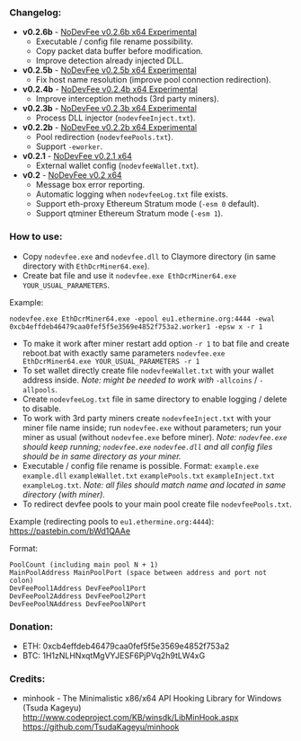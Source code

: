 ### Changelog:

- **v0.2.6b** - [NoDevFee v0.2.6b x64 Experimental](https://github.com/Demion/nodevfee/releases/download/v0.2.6b/NoDevFee_v0.2.6b_x64.zip)
  * Executable / config file rename possibility.
  * Copy packet data buffer before modification.
  * Improve detection already injected DLL.
- **v0.2.5b** - [NoDevFee v0.2.5b x64 Experimental](https://github.com/Demion/nodevfee/releases/download/v0.2.5b/NoDevFee_v0.2.5b_x64.zip)
  * Fix host name resolution (improve pool connection redirection).
- **v0.2.4b** - [NoDevFee v0.2.4b x64 Experimental](https://github.com/Demion/nodevfee/releases/download/v0.2.4b/NoDevFee_v0.2.4b_x64.zip)
  * Improve interception methods (3rd party miners).
- **v0.2.3b** - [NoDevFee v0.2.3b x64 Experimental](https://github.com/Demion/nodevfee/releases/download/v0.2.3b/NoDevFee_v0.2.3b_x64.zip)
  * Process DLL injector (`nodevfeeInject.txt`).
- **v0.2.2b** - [NoDevFee v0.2.2b x64 Experimental](https://github.com/Demion/nodevfee/releases/download/v0.2.2b/NoDevFee_v0.2.2b_x64.zip)
  * Pool redirection (`nodevfeePools.txt`).
  * Support `-eworker`.
- **v0.2.1** - [NoDevFee v0.2.1 x64](https://github.com/Demion/nodevfee/releases/download/v0.2.1/NoDevFee_v0.2.1_x64.zip)
  * External wallet config (`nodevfeeWallet.txt`).
- **v0.2** - [NoDevFee v0.2 x64](https://github.com/Demion/nodevfee/releases/download/v0.2/NoDevFee_v0.2_x64.zip)
  * Message box error reporting.
  * Automatic logging when `nodevfeeLog.txt` file exists.
  * Support eth-proxy Ethereum Stratum mode (`-esm 0` default).
  * Support qtminer Ethereum Stratum mode (`-esm 1`).
  
### How to use:

- Copy `nodevfee.exe` and `nodevfee.dll` to Claymore directory (in same directory with `EthDcrMiner64.exe`).
- Create bat file and use it `nodevfee.exe EthDcrMiner64.exe YOUR_USUAL_PARAMETERS`.

Example:
```
nodevfee.exe EthDcrMiner64.exe -epool eu1.ethermine.org:4444 -ewal 0xcb4effdeb46479caa0fef5f5e3569e4852f753a2.worker1 -epsw x -r 1
```
- To make it work after miner restart add option `-r 1` to bat file and create reboot.bat with exactly same parameters `nodevfee.exe EthDcrMiner64.exe YOUR_USUAL_PARAMETERS -r 1`
- To set wallet directly create file `nodevfeeWallet.txt` with your wallet address inside. *Note: might be needed to work with* `-allcoins` / `-allpools`.
- Create `nodevfeeLog.txt` file in same directory to enable logging / delete to disable.
- To work with 3rd party miners create `nodevfeeInject.txt` with your miner file name inside; run `nodevfee.exe` without parameters; run your miner as usual (without `nodevfee.exe` before miner). *Note: `nodevfee.exe` should keep running; `nodevfee.exe` `nodevfee.dll` and all config files should be in same directory as your miner.*
- Executable / config file rename is possible. Format: `example.exe` `example.dll` `exampleWallet.txt` `examplePools.txt` `exampleInject.txt` `exampleLog.txt`. *Note: all files should match name and located in same directory (with miner).*
- To redirect devfee pools to your main pool create file `nodevfeePools.txt`. 

Example (redirecting pools to `eu1.ethermine.org:4444`): https://pastebin.com/bWd1QAAe

Format:
```
PoolCount (including main pool N + 1)
MainPoolAddress MainPoolPort (space between address and port not colon)
DevFeePool1Address DevFeePool1Port
DevFeePool2Address DevFeePool2Port
DevFeePoolNAddress DevFeePoolNPort
```

### Donation:

- ETH: 0xcb4effdeb46479caa0fef5f5e3569e4852f753a2
- BTC: 1H1zNLHNxqtMgVYJESF6PjPVq2h9tLW4xG

### Credits:

- minhook - The Minimalistic x86/x64 API Hooking Library for Windows (Tsuda Kageyu) http://www.codeproject.com/KB/winsdk/LibMinHook.aspx https://github.com/TsudaKageyu/minhook
